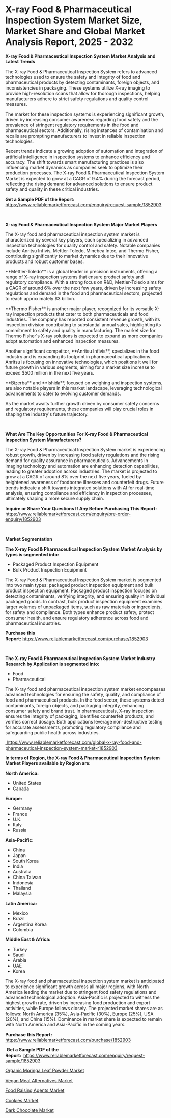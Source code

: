 <p><h1>X-ray Food & Pharmaceutical Inspection System Market Size, Market Share and Global Market Analysis Report, 2025 - 2032</h1></p><p><strong>X-ray Food & Pharmaceutical Inspection System Market Analysis and Latest Trends</strong></p>
<p><p>The X-ray Food & Pharmaceutical Inspection System refers to advanced technologies used to ensure the safety and integrity of food and pharmaceutical products by detecting contaminants, foreign objects, and inconsistencies in packaging. These systems utilize X-ray imaging to provide high-resolution scans that allow for thorough inspections, helping manufacturers adhere to strict safety regulations and quality control measures. </p><p>The market for these inspection systems is experiencing significant growth, driven by increasing consumer awareness regarding food safety and the prevalence of stringent regulatory requirements in the food and pharmaceutical sectors. Additionally, rising instances of contamination and recalls are prompting manufacturers to invest in reliable inspection technologies. </p><p>Recent trends indicate a growing adoption of automation and integration of artificial intelligence in inspection systems to enhance efficiency and accuracy. The shift towards smart manufacturing practices is also influencing market dynamics as companies seek to optimize their production processes. The X-ray Food & Pharmaceutical Inspection System Market is expected to grow at a CAGR of 9.4% during the forecast period, reflecting the rising demand for advanced solutions to ensure product safety and quality in these critical industries.</p></p>
<p><strong>Get a Sample PDF of the Report:&nbsp;</strong> <a href="https://www.reliablemarketforecast.com/enquiry/request-sample/1852903?utm_campaign=1899&utm_medium=2&utm_source=Github&utm_content=ia&utm_term=28022025&utm_id=x-ray-food-pharmaceutical-inspection-system">https://www.reliablemarketforecast.com/enquiry/request-sample/1852903</a></p>
<p>&nbsp;</p>
<p><strong>X-ray Food & Pharmaceutical Inspection System Major Market Players</strong></p>
<p><p>The X-ray food and pharmaceutical inspection system market is characterized by several key players, each specializing in advanced inspection technologies for quality control and safety. Notable companies include Anritsu Infivis, Mettler-Toledo, Minebea Intec, and Thermo Fisher, contributing significantly to market dynamics due to their innovative products and robust customer bases.</p><p>**Mettler-Toledo** is a global leader in precision instruments, offering a range of X-ray inspection systems that ensure product safety and regulatory compliance. With a strong focus on R&D, Mettler-Toledo aims for a CAGR of around 6% over the next few years, driven by increasing safety regulations and demand in the food and pharmaceutical sectors, projected to reach approximately $3 billion.</p><p>**Thermo Fisher** is another major player, recognized for its versatile X-ray inspection products that cater to both pharmaceuticals and food industries. The company has reported consistent revenue growth, with its inspection division contributing to substantial annual sales, highlighting its commitment to safety and quality in manufacturing. The market size for Thermo Fisher's X-ray solutions is expected to expand as more companies adopt automation and enhanced inspection measures.</p><p>Another significant competitor, **Anritsu Infivis**, specializes in the food industry and is expanding its footprint in pharmaceutical applications. Anritsu is focusing on innovative technologies, which positions it well for future growth in various segments, aiming for a market size increase to exceed $500 million in the next five years.</p><p>**Bizerba** and **Ishida**, focused on weighing and inspection systems, are also notable players in this market landscape, leveraging technological advancements to cater to evolving customer demands.</p><p>As the market awaits further growth driven by consumer safety concerns and regulatory requirements, these companies will play crucial roles in shaping the industry's future trajectory.</p></p>
<p>&nbsp;</p>
<p><strong>What Are The Key Opportunities For X-ray Food & Pharmaceutical Inspection System Manufacturers?</strong></p>
<p><p>The X-ray Food & Pharmaceutical Inspection System market is experiencing robust growth, driven by increasing food safety regulations and the rising demand for quality assurance in pharmaceuticals. Advancements in imaging technology and automation are enhancing detection capabilities, leading to greater adoption across industries. The market is projected to grow at a CAGR of around 8% over the next five years, fueled by heightened awareness of foodborne illnesses and counterfeit drugs. Future trends indicate a shift towards integrated solutions with AI for real-time analysis, ensuring compliance and efficiency in inspection processes, ultimately shaping a more secure supply chain.</p></p>
<p><strong>Inquire or Share Your Questions If Any Before Purchasing This Report:</strong> <a href="https://www.reliablemarketforecast.com/enquiry/pre-order-enquiry/1852903?utm_campaign=1899&utm_medium=2&utm_source=Github&utm_content=ia&utm_term=28022025&utm_id=x-ray-food-pharmaceutical-inspection-system">https://www.reliablemarketforecast.com/enquiry/pre-order-enquiry/1852903</a></p>
<p>&nbsp;</p>
<p><strong>Market Segmentation</strong></p>
<p><strong>The X-ray Food & Pharmaceutical Inspection System Market Analysis by types is segmented into:</strong></p>
<p><ul><li>Packaged Product Inspection Equipment</li><li>Bulk Product Inspection Equipment</li></ul></p>
<p><p>The X-ray Food & Pharmaceutical Inspection System market is segmented into two main types: packaged product inspection equipment and bulk product inspection equipment. Packaged product inspection focuses on detecting contaminants, verifying integrity, and ensuring quality in individual packaged goods. In contrast, bulk product inspection equipment examines larger volumes of unpackaged items, such as raw materials or ingredients, for safety and compliance. Both types enhance product safety, protect consumer health, and ensure regulatory adherence across food and pharmaceutical industries.</p></p>
<p><strong>Purchase this Report:&nbsp;</strong><a href="https://www.reliablemarketforecast.com/purchase/1852903?utm_campaign=1899&utm_medium=2&utm_source=Github&utm_content=ia&utm_term=28022025&utm_id=x-ray-food-pharmaceutical-inspection-system">https://www.reliablemarketforecast.com/purchase/1852903</a></p>
<p>&nbsp;</p>
<p><strong>The X-ray Food & Pharmaceutical Inspection System Market Industry Research by Application is segmented into:</strong></p>
<p><ul><li>Food</li><li>Pharmaceutical</li></ul></p>
<p><p>The X-ray food and pharmaceutical inspection system market encompasses advanced technologies for ensuring the safety, quality, and compliance of food and pharmaceutical products. In the food sector, these systems detect contaminants, foreign objects, and packaging integrity, enhancing consumer safety and brand trust. In pharmaceuticals, X-ray inspection ensures the integrity of packaging, identifies counterfeit products, and verifies correct dosage. Both applications leverage non-destructive testing for accurate assessments, promoting regulatory compliance and safeguarding public health across industries.</p></p>
<p><a href="https://www.reliablemarketforecast.com/global-x-ray-food-and-pharmaceutical-inspection-system-market-r1852903?utm_campaign=1899&utm_medium=2&utm_source=Github&utm_content=ia&utm_term=28022025&utm_id=x-ray-food-pharmaceutical-inspection-system">&nbsp;https://www.reliablemarketforecast.com/global-x-ray-food-and-pharmaceutical-inspection-system-market-r1852903</a></p>
<p><strong>In terms of Region, the X-ray Food & Pharmaceutical Inspection System Market Players available by Region are:</strong></p>
<p>
    <p> <strong> North America: </strong>
        <ul>
            <li>United States</li>
            <li>Canada</li>
        </ul>
        </p> 
    <p> <strong> Europe: </strong>
        <ul>
            <li>Germany</li>
            <li>France</li>
            <li>U.K.</li>
            <li>Italy</li>
            <li>Russia</li>
        </ul>
        </p> 
    <p> <strong> Asia-Pacific: </strong>
        <ul>
            <li>China</li>
            <li>Japan</li>
            <li>South Korea</li>
            <li>India</li>
            <li>Australia</li>
            <li>China Taiwan</li>
            <li>Indonesia</li>
            <li>Thailand</li>
            <li>Malaysia</li>
        </ul>
        </p> 
    <p> <strong> Latin America: </strong>
        <ul>
            <li>Mexico</li>
            <li>Brazil</li>
            <li>Argentina Korea</li>
            <li>Colombia</li>
        </ul>
        </p> 
    <p> <strong> Middle East & Africa: </strong>
        <ul>
            <li>Turkey</li>
            <li>Saudi</li>
            <li>Arabia</li>
            <li>UAE</li>
            <li>Korea</li>
        </ul>
    </p>
    </p>
<p><p>The X-ray food and pharmaceutical inspection system market is anticipated to experience significant growth across all major regions, with North America leading the market due to stringent food safety regulations and advanced technological adoption. Asia-Pacific is projected to witness the highest growth rate, driven by increasing food production and export activities, while Europe follows closely. The projected market shares are as follows: North America (35%), Asia-Pacific (30%), Europe (25%), USA (20%), and China (15%). Dominance in market share is expected to remain with North America and Asia-Pacific in the coming years.</p></p>
<p><strong>Purchase this Report: </strong><a href="https://www.reliablemarketforecast.com/purchase/1852903?utm_campaign=1899&utm_medium=2&utm_source=Github&utm_content=ia&utm_term=28022025&utm_id=x-ray-food-pharmaceutical-inspection-system">https://www.reliablemarketforecast.com/purchase/1852903</a></p>
<p>&nbsp;<strong>Get a Sample PDF of the Report:&nbsp;&nbsp;</strong><a href="https://www.reliablemarketforecast.com/enquiry/request-sample/1852903?utm_campaign=1899&utm_medium=2&utm_source=Github&utm_content=ia&utm_term=28022025&utm_id=x-ray-food-pharmaceutical-inspection-system">https://www.reliablemarketforecast.com/enquiry/request-sample/1852903</a></p>
<p><strong></strong></p>
<p><p><a href="https://github.com/danzopachllq/Market-Research-Report-List-1/blob/main/organic-moringa-leaf-powder-market.md?utm_campaign=1899&utm_medium=2&utm_source=Github&utm_content=ia&utm_term=28022025&utm_id=x-ray-food-pharmaceutical-inspection-system">Organic Moringa Leaf Powder Market</a></p><p><a href="https://github.com/hadshpinay/Market-Research-Report-List-1/blob/main/vegan-meat-alternatives-market.md?utm_campaign=1899&utm_medium=2&utm_source=Github&utm_content=ia&utm_term=28022025&utm_id=x-ray-food-pharmaceutical-inspection-system">Vegan Meat Alternatives Market</a></p><p><a href="https://github.com/palenjeppecd/Market-Research-Report-List-1/blob/main/food-raising-agents-market.md?utm_campaign=1899&utm_medium=2&utm_source=Github&utm_content=ia&utm_term=28022025&utm_id=x-ray-food-pharmaceutical-inspection-system">Food Raising Agents Market</a></p><p><a href="https://github.com/kovasovitzzg/Market-Research-Report-List-1/blob/main/cookies-market.md?utm_campaign=1899&utm_medium=2&utm_source=Github&utm_content=ia&utm_term=28022025&utm_id=x-ray-food-pharmaceutical-inspection-system">Cookies Market</a></p><p><a href="https://github.com/fendtdjunawo/Market-Research-Report-List-1/blob/main/dark-chocolate-market.md?utm_campaign=1899&utm_medium=2&utm_source=Github&utm_content=ia&utm_term=28022025&utm_id=x-ray-food-pharmaceutical-inspection-system">Dark Chocolate Market</a></p></p>